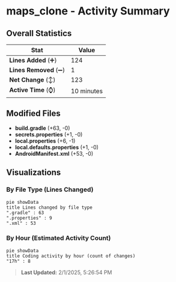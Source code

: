 # maps_clone - Activity Summary 

## Overall Statistics

| Stat                   | Value                                                             |
| ---------------------- | ----------------------------------------------------------------- |
| **Lines Added** (➕)   | 124                                          |
| **Lines Removed** (➖) | 1                                        |
| **Net Change** (↕)    | 123                |
| **Active Time** (⌚)   | 10 minutes |


## Modified Files
- **build.gradle** (+63, -0)
- **secrets.properties** (+1, -0)
- **local.properties** (+6, -1)
- **local.defaults.properties** (+1, -0)
- **AndroidManifest.xml** (+53, -0)

## Visualizations

### By File Type (Lines Changed)

```mermaid
pie showData
title Lines changed by file type
".gradle" : 63
".properties" : 9
".xml" : 53
```

### By Hour (Estimated Activity Count)

```mermaid
pie showData
title Coding activity by hour (count of changes)
"17h" : 8
```


> **Last Updated:** 2/1/2025, 5:26:54 PM